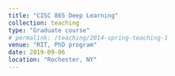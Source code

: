 ```yaml
---
title: "CISC 865 Deep Learning"
collection: teaching
type: "Graduate course"
# permalink: /teaching/2014-spring-teaching-1
venue: "RIT, PhD program"
date: 2019-09-06
location: "Rochester, NY"
---
```

